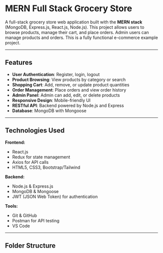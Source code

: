 # MERN Full Stack Grocery Store

A full-stack grocery store web application built with the **MERN stack** (MongoDB, Express.js, React.js, Node.js). This project allows users to browse products, manage their cart, and place orders. Admin users can manage products and orders. This is a fully functional e-commerce example project.

---

## Features

- **User Authentication**: Register, login, logout  
- **Product Browsing**: View products by category or search  
- **Shopping Cart**: Add, remove, or update product quantities  
- **Order Management**: Place orders and view order history  
- **Admin Panel**: Admin can add, edit, or delete products  
- **Responsive Design**: Mobile-friendly UI  
- **RESTful API**: Backend powered by Node.js and Express  
- **Database**: MongoDB with Mongoose  

---

## Technologies Used

**Frontend:**  
- React.js  
- Redux for state management  
- Axios for API calls  
- HTML5, CSS3, Bootstrap/Tailwind  

**Backend:**  
- Node.js & Express.js  
- MongoDB & Mongoose  
- JWT (JSON Web Token) for authentication  

**Tools:**  
- Git & GitHub  
- Postman for API testing  
- VS Code  

---

## Folder Structure

